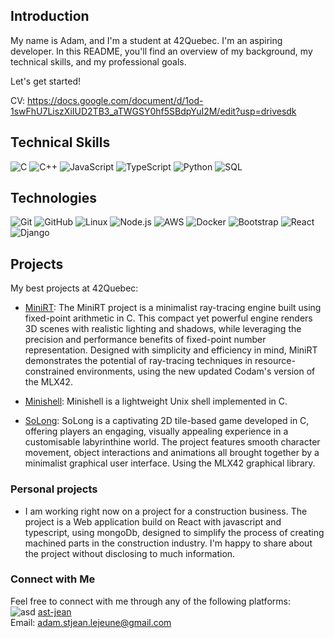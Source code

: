 ## Introduction
My name is Adam, and I'm a student at 42Quebec. 
I'm an aspiring developer.
In this README, you'll find an overview of my background, my technical skills, and my professional goals. 

Let's get started!

CV: https://docs.google.com/document/d/1od-1swFhU7LiszXiIUD2TB3_aTWGSY0hf5SBdpYuI2M/edit?usp=drivesdk

## Technical Skills
![C](https://img.shields.io/badge/-C-444444?style=for-the-badge&logo=c)
![C++](https://img.shields.io/badge/-C++-444444?style=for-the-badge&logo=c%2B%2B)
![JavaScript](https://img.shields.io/badge/-JavaScript-444444?style=for-the-badge&logo=javascript)
![TypeScript](https://img.shields.io/badge/-TypeScript-444444?style=for-the-badge&logo=typescript)
![Python](https://img.shields.io/badge/-PYTHON-444444?style=for-the-badge&logo=python)
![SQL](https://img.shields.io/badge/-SQL-444444?style=for-the-badge&logo=postgresql)

## Technologies

![Git](https://img.shields.io/badge/-Git-444444?style=for-the-badge&logo=git&logoColor=White)
![GitHub](https://img.shields.io/badge/-GitHub-444444?style=for-the-badge&logo=github&logoColor=White)
![Linux](https://img.shields.io/badge/-Linux-444444?style=for-the-badge&logo=linux&logoColor=White)
![Node.js](https://img.shields.io/badge/-Node.js-444444?style=for-the-badge&logo=node.js&logoColor=White)
![AWS](https://img.shields.io/badge/-AWS-444444?style=for-the-badge&logo=AWS)
![Docker](https://img.shields.io/badge/-Docker-444444?style=for-the-badge&logo=docker&logoColor=White)
![Bootstrap](https://img.shields.io/badge/Bootstrap-444444?style=for-the-badge&logo=bootstrap&logoColor=white)
![React](https://img.shields.io/badge/-React-444444?style=for-the-badge&logo=react)
![Django](https://img.shields.io/badge/-Django-444444?style=for-the-badge&logo=django&logoColor=White)

## Projects

My best projects at 42Quebec:

- [MiniRT](https://github.com/ast-jean/MiniRT): The MiniRT project is a minimalist ray-tracing engine built using fixed-point arithmetic in C. This compact yet powerful engine renders 3D scenes with realistic lighting and shadows, while leveraging the precision and performance benefits of fixed-point number representation. Designed with simplicity and efficiency in mind, MiniRT demonstrates the potential of ray-tracing techniques in resource-constrained environments, using the new updated Codam's version of the MLX42.

- [Minishell](https://github.com/ast-jean/minishell/): Minishell is a lightweight Unix shell implemented in C.

- [SoLong](): SoLong is a captivating 2D tile-based game developed in C, offering players an engaging, visually appealing experience in a customisable labyrinthine world. The project features smooth character movement, object interactions and animations all brought together by a minimalist graphical user interface. Using the MLX42 graphical library.

### Personal projects
- I am working right now on a project for a construction business. The project is a Web application build on React with javascript and typescript, using mongoDb, designed to simplify the process of creating machined parts in the construction industry. I'm happy to share about the project without disclosing to much information.

### Connect with Me
Feel free to connect with me through any of the following platforms: \
![asd](https://img.shields.io/badge/LinkedIn-0077B5?style=for-the-badge&logo=linkedin&logoColor=white) 
[ast-jean](https://www.linkedin.com/in/ast-jean/) \
Email: adam.stjean.lejeune@gmail.com

